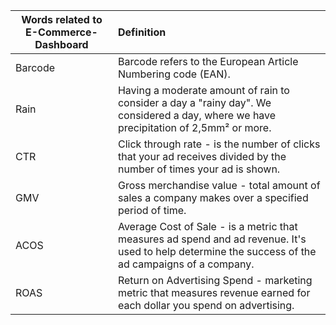 |  Words related to E-Commerce-Dashboard  |      Definition     |
|----------|:-------------|
| Barcode | Barcode refers to the European Article Numbering code (EAN). |
| Rain | Having a moderate amount of rain to consider a day a "rainy day". We considered a day, where we have precipitation of 2,5mm² or more. |
| CTR | Click through rate - is the number of clicks that your ad receives divided by the number of times your ad is shown. |
| GMV | Gross merchandise value -  total amount of sales a company makes over a specified period of time. |
| ACOS | Average Cost of Sale - is a metric that measures ad spend and ad revenue. It's used to help determine the success of the ad campaigns of a company. |
| ROAS | Return on Advertising Spend - marketing metric that measures revenue earned for each dollar you spend on advertising. |
